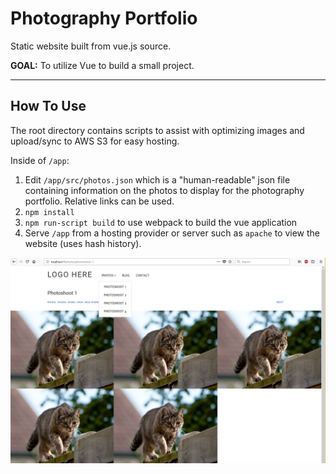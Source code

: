 Photography Portfolio
===================

Static website built from vue.js source.

**GOAL:** To utilize Vue to build a small project.

----------

How To Use
-------------

The root directory contains scripts to assist with optimizing images and upload/sync to AWS S3 for easy hosting.

Inside of `/app`:

1. Edit `/app/src/photos.json` which is a "human-readable" json file containing information on the photos to display for the photography portfolio. Relative links can be used.
2. `npm install`
3. `npm run-script build` to use webpack to build the vue application
4. Serve `/app` from a hosting provider or server such as `apache` to view the website (uses hash history).

![Website](/example.jpg?raw=true "Website Homepage")
